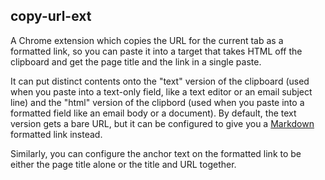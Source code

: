 copy-url-ext
------------

A Chrome extension which copies the URL for the current tab as a formatted link, so
you can paste it into a target that takes HTML off the clipboard and get the page
title and the link in a single paste.

It can put distinct contents onto the "text" version of the clipboard (used when you
paste into a text-only field, like a text editor or an email subject line) and the
"html" version of the clipbord (used when you paste into a formatted field like an
email body or a document). By default, the text version gets a bare URL, but it can be
configured to give you a [Markdown](https://daringfireball.net/projects/markdown/syntax#link)
formatted link instead.

Similarly, you can configure the anchor text on the formatted link to be either the page
title alone or the title and URL together.